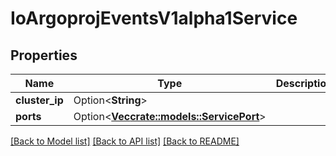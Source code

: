 # IoArgoprojEventsV1alpha1Service

## Properties

Name | Type | Description | Notes
------------ | ------------- | ------------- | -------------
**cluster_ip** | Option<**String**> |  | [optional]
**ports** | Option<[**Vec<crate::models::ServicePort>**](ServicePort.md)> |  | [optional]

[[Back to Model list]](../README.md#documentation-for-models) [[Back to API list]](../README.md#documentation-for-api-endpoints) [[Back to README]](../README.md)


